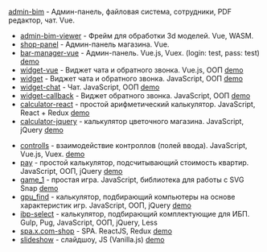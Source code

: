 [admin-bim](https://github.com/staskontrabas/staskontrabas.github.io/tree/master/admin-bim) - Админ-панель, файловая система, сотрудники, PDF редактор, чат. Vue.
* [admin-bim-viewer](https://github.com/staskontrabas/staskontrabas.github.io/tree/master/admin-bim-viewer) - Фрейм для обработки 3d моделей. Vue, WASM.
* [shop-panel](https://github.com/staskontrabas/staskontrabas.github.io/tree/master/shop-panel) - Админ-панель магазина. Vue.
* [bar-manager-vue](https://github.com/staskontrabas/staskontrabas.github.io/tree/master/bar-manager) - Админ-панель. Vue.js, Vuex. (login: test, pass: test) [demo](https://staskontrabas.github.io/bar-manager/pub/index.html)
* [widget-vue](https://github.com/staskontrabas/staskontrabas.github.io/tree/master/widget-vue) - Виджет чата и обратного звонка. Vue.js, ООП [demo](https://staskontrabas.github.io/widget-vue/dist/)
* [widget](https://github.com/staskontrabas/staskontrabas.github.io/tree/master/widget) - Виджет чата и обратного звонка. JavaScript, ООП [demo](https://staskontrabas.github.io/widget/index.html)
* [widget-chat](https://github.com/staskontrabas/staskontrabas.github.io/tree/master/widget-travel) - Чат. JavaScript, ООП [demo](https://staskontrabas.github.io/widget-travel/index.html)
* [widget-callback](https://github.com/staskontrabas/staskontrabas.github.io/tree/master/widget_callback) - Виджет обратного звонка. JavaScript, ООП [demo](https://staskontrabas.github.io/widget_callback/index.html)
* [calculator-react](https://github.com/staskontrabas/staskontrabas.github.io/tree/master/calculator-react) - простой арифметический калькулятор. JavaScript, React + Redux [demo](https://staskontrabas.github.io/calculator-react/build/)
* [calculator-jquery](https://github.com/staskontrabas/staskontrabas.github.io/tree/master/buket) - калькулятор цветочного магазина. JavaScript, jQuery [demo](https://staskontrabas.github.io/buket/)
<!-- *** -->
* [controlls](https://github.com/staskontrabas/staskontrabas.github.io/tree/master/controlls) - взаимодействие контроллов (полей ввода). JavaScript, Vue.js, Vuex. [demo](https://staskontrabas.github.io/controlls/dist/)
* [pay](https://github.com/staskontrabas/staskontrabas.github.io/tree/master/pay) - простой калькулятор, подсчитывающий стоимость квартир. JavaScript, ООП, jQuery [demo](https://staskontrabas.github.io/pay/)
* [game_1](https://github.com/staskontrabas/staskontrabas.github.io/tree/master/game_1) - простая игра. JavaScript, библиотека для работы с SVG Snap [demo](https://staskontrabas.github.io/game_1/)
* [gpu_find](https://github.com/staskontrabas/staskontrabas.github.io/tree/master/gpu_find) - калькулятор, подбирающий компьютеры на основе характеристик игр. JavaScript, ООП, jQuery [demo](https://staskontrabas.github.io/gpu_find/)
* [ibp-select](https://github.com/staskontrabas/staskontrabas.github.io/tree/master/ibp-select) - калькулятор, подбирающий комплектующие для ИБП. Gulp, Pug, JavaScript, ООП, jQuery, Less
* [spa.x.com-shop](https://github.com/staskontrabas/staskontrabas.github.io/tree/master/spa.x.com-shop) - SPA. ReactJS, Redux [demo](https://staskontrabas.github.io/spa.x.com-shop/build)
* [slideshow](https://github.com/staskontrabas/staskontrabas.github.io/tree/master/slideshow) - слайдшоу, JS (Vanilla.js) [demo](https://staskontrabas.github.io/slideshow/)
<!--* [calculator_simple](https://github.com/staskontrabas/staskontrabas.github.io/tree/master/calculator_simple) - простой математический калькулятор. JavaScript, ООП [demo](https://staskontrabas.github.io/calculator_simple/)-->

